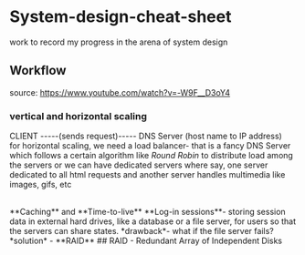 # System-design-cheat-sheet
work to record my progress in the arena of system design



## Workflow
source: https://www.youtube.com/watch?v=-W9F__D3oY4
<br/>
### vertical and horizontal scaling

CLIENT -----(sends request)----- DNS Server (host name to IP address)
<br/>
for horizontal scaling, we need a load balancer- that is a fancy DNS Server which follows a certain algorithm like *Round Robin* to distribute load among the servers or we can have dedicated servers where say, one server dedicated to all html requests and another server handles multimedia like images, gifs, etc

<br/>
**Caching** and **Time-to-live**
**Log-in sessions**- storing session data in external hard drives, like a database or a file server, for users so that the servers can share states. 
*drawback*- what if the file server fails?
*solution* - **RAID**
## RAID - Redundant Array of Independent Disks
